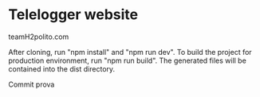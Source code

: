 # Telelogger website

teamH2polito.com

After cloning, run "npm install" and "npm run dev".
To build the project for production environment, run "npm run build".
The generated files will be contained into the dist directory.

Commit prova
